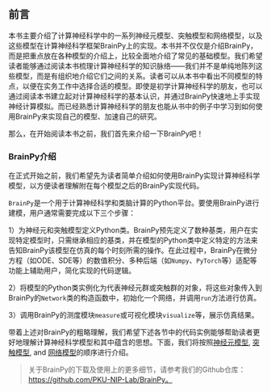 ## 前言

本书主要介绍了计算神经科学中的一系列神经元模型、突触模型和网络模型，以及这些模型在计算神经科学框架BrainPy上的实现。本书并不仅仅是介绍BrainPy，而是把重点放在各种模型的介绍上，比较全面地介绍了常见的基础模型。我们希望读者能够通过阅读本书梳理计算神经科学的知识脉络——我们并不是单纯地陈列这些模型，而是有组织地介绍它们之间的关系。读者可以从本书中看出不同模型的特点，以便在实务工作中选择合适的模型。即使是初学计算神经科学的朋友，也可以通过阅读本书建立起对计算神经科学的基本认识，并通过BrainPy快速地上手实现神经计算模拟。而已经熟悉计算神经科学的朋友也能从书中的例子中学习到如何使用BrainPy来实现自己的模型、加速自己的研究。

那么，在开始阅读本书之前，我们首先来介绍一下BrainPy吧！



### BrainPy介绍

在正式开始之前，我们希望先为读者简单介绍如何使用BrainPy实现计算神经科学模型，以方便读者理解附在每个模型之后的BrainPy实现代码。

`BrainPy`是一个用于计算神经科学和类脑计算的Python平台。要使用BrainPy进行建模，用户通常需要完成以下三个步骤：

1）为神经元和突触模型定义Python类。BrainPy预先定义了数种基类，用户在实现特定模型时，只需继承相应的基类，并在模型的Python类中定义特定的方法来告知BrainPy该模型在仿真的每个时刻所需的操作。在此过程中，BrainPy在微分方程（如ODE、SDE等）的数值积分、多种后端（如`Numpy`、`PyTorch`等）适配等功能上辅助用户，简化实现的代码逻辑。

2）将模型的Python类实例化为代表神经元群或突触群的对象，将这些对象传入到BrainPy的`Network`类的构造函数中，初始化一个网络，并调用`run`方法进行仿真。

3）调用BrainPy的测度模块`measure`或可视化模块`visualize`等，展示仿真结果。

带着上述对BrainPy的粗略理解，我们希望下述各节中的代码实例能够帮助读者更好地理解计算神经科学模型和其中蕴含的思想。下面，我们将按照[神经元模型](neurons.md), [突触模型](synapses.md), and [网络模型](networks.md)的顺序进行介绍。

> 关于BrainPy的下载及使用上的更多细节，请参考我们的Github仓库：https://github.com/PKU-NIP-Lab/BrainPy。